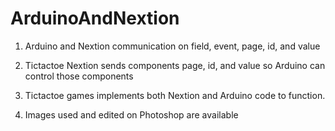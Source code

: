 # ArduinoAndNextion

1) Arduino and Nextion communication on field, event, page, id, and value

2) Tictactoe Nextion sends components page, id, and value so Arduino can control those components

3) Tictactoe games implements both Nextion and Arduino code to function. 

4) Images used and edited on Photoshop are available
